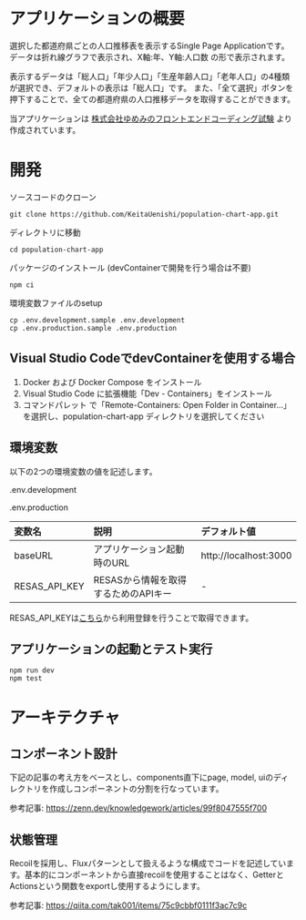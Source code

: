 # アプリケーションの概要
選択した都道府県ごとの人口推移表を表示するSingle Page Applicationです。
データは折れ線グラフで表示され、X軸:年、Y軸:人口数 の形で表示されます。

表示するデータは「総人口」「年少人口」「生産年齢人口」「老年人口」の4種類が選択でき、デフォルトの表示は「総人口」です。
また、「全て選択」ボタンを押下することで、全ての都道府県の人口推移データを取得することができます。

当アプリケーションは [株式会社ゆめみのフロントエンドコーディング試験](https://notion.yumemi.co.jp/%E6%8E%A1%E7%94%A8%E9%96%A2%E9%80%A3%E8%B3%87%E6%96%99%E5%85%AC%E9%96%8B/%E3%83%95%E3%83%AD%E3%83%B3%E3%83%88%E3%82%A8%E3%83%B3%E3%83%89%E3%82%B3%E3%83%BC%E3%83%87%E3%82%A3%E3%83%B3%E3%82%B0%E8%A9%A6%E9%A8%93) より作成されています。

# 開発
ソースコードのクローン
```
git clone https://github.com/KeitaUenishi/population-chart-app.git
```
ディレクトリに移動
```
cd population-chart-app
```
パッケージのインストール (devContainerで開発を行う場合は不要)
```
npm ci
``` 
環境変数ファイルのsetup
```
cp .env.development.sample .env.development
cp .env.production.sample .env.production
```


## Visual Studio CodeでdevContainerを使用する場合
1. Docker および Docker Compose をインストール
2. Visual Studio Code に拡張機能「Dev - Containers」をインストール
4. コマンドパレット で「Remote-Containers: Open Folder in Container...」を選択し、population-chart-app ディレクトリを選択してください

## 環境変数
以下の2つの環境変数の値を記述します。

.env.development

.env.production

| 変数名                               | 説明                                        | デフォルト値         |
| :----------------------------------- | :------------------------------------------ | :------------------- |
|baseURL|アプリケーション起動時のURL|http://localhost:3000|
|RESAS_API_KEY|RESASから情報を取得するためのAPIキー|-|

RESAS_API_KEYは[こちら](https://opendata.resas-portal.go.jp/)から利用登録を行うことで取得できます。

## アプリケーションの起動とテスト実行
```
npm run dev
npm test
```

# アーキテクチャ
## コンポーネント設計
下記の記事の考え方をベースとし、components直下にpage, model, uiのディレクトリを作成しコンポーネントの分割を行なっています。

参考記事: https://zenn.dev/knowledgework/articles/99f8047555f700

## 状態管理
Recoilを採用し、Fluxパターンとして扱えるような構成でコードを記述しています。基本的にコンポーネントから直接recoilを使用することはなく、GetterとActionsという関数をexportし使用するようにします。

参考記事: https://qiita.com/tak001/items/75c9cbbf0111f3ac7c9c